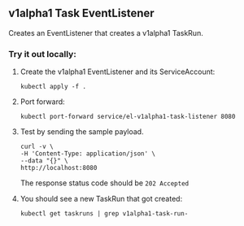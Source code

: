 ## v1alpha1 Task EventListener

Creates an EventListener that creates a v1alpha1 TaskRun.

### Try it out locally:

1. Create the v1alpha1 EventListener and its ServiceAccount:

   ```shell script
   kubectl apply -f .
   ```

1. Port forward:

   ```shell script
   kubectl port-forward service/el-v1alpha1-task-listener 8080
   ```

1. Test by sending the sample payload.

   ```shell script
   curl -v \
   -H 'Content-Type: application/json' \
   --data "{}" \
   http://localhost:8080
   ```

   The response status code should be `202 Accepted`

1. You should see a new TaskRun that got created:

   ```shell script
   kubectl get taskruns | grep v1alpha1-task-run-
   ```
